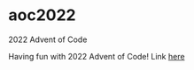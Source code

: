 # aoc2022
2022 Advent of Code

Having fun with 2022 Advent of Code!
Link [here](https://adventofcode.com/2022)
